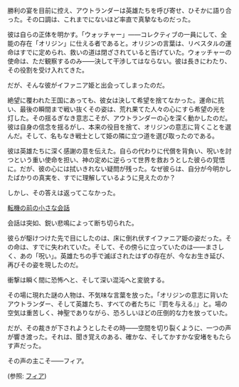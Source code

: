 <!-- title: 運命への反逆、その代償 -->
<!-- relationship: It's Complicated -->

勝利の宴を目前に控え、アウトランダーは英雄たちを呼び寄せ、ひそかに語り合った。その口調は、これまでにないほど率直で真摯なものだった。

彼は自らの正体を明かす。「ウォッチャー」――コレクティブの一員にして、全能の存在「オリジン」に仕える者であると。オリジンの言葉は、リベスタルの運命はすでに定められ、救いの道は閉ざされていると告げていた。ウォッチャーの使命は、ただ観察するのみ――決して干渉してはならない。彼は長きにわたり、その役割を受け入れてきた。

だが、そんな彼がイファニア姫と出会ってしまったのだ。

絶望に覆われた王国にあっても、彼女は決して希望を捨てなかった。運命に抗い、最後の瞬間まで戦い抜くその姿は、荒れ果てた人々の心にすら希望の光を灯した。その揺るぎなき意志こそが、アウトランダーの心を深く動かしたのだ。彼は自身の信念を揺るがし、本来の役目を捨て、オリジンの意志に背くことを選んだ。そして、名もなき戦士として姫の隣に立つ道を選び取ったのである。

彼は英雄たちに深く感謝の意を伝えた。自らの代わりに代償を背負い、呪いを討つという重い使命を担い、神の定めに逆らって世界を救おうとした彼らの覚悟に。だが、彼の心には拭いきれない疑問が残った。なぜ彼らは、自分が今明かしたばかりの真実を、すでに理解しているように見えたのか？

しかし、その答えは返ってこなかった。

[転機の前の小さな会話](#embed:https://www.youtube.com/live/b-jTHH6GK5w?t=6695)

会話は突如、鋭い悲鳴によって断ち切られた。

彼らが駆けつけた先で目にしたのは、床に倒れ伏すイファニア姫の姿だった。その命は、すでに失われていた。そして、その傍らに立っていたのは――まさしく、あの「呪い」。英雄たちの手で滅ぼされたはずの存在が、今なお生き延び、再びその姿を現したのだ。

衝撃は瞬く間に恐怖へと、そして深い混沌へと変貌する。

その場に現れた謎の人物は、不気味な言葉を放った。「オリジンの意志に背いたアウトランダー、そして英雄たち、すべての者たちに『罰を与える』」と。場の空気は重苦しく、神聖でありながら、恐ろしいほどの圧倒的な力を放っていた。

だが、その裁きが下されようとしたその時――空間を切り裂くように、一つの声が響き渡った。それは、聞き覚えのある、確かな、そしてかすかな安堵をもたらす声だった。

その声の主こそ――フィア。

(参照: [フィア](#node:fia))